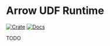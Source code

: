 # Arrow UDF Runtime

[![Crate](https://img.shields.io/crates/v/arrow-udf-runtime.svg)](https://crates.io/crates/arrow-udf-runtime)
[![Docs](https://docs.rs/arrow-udf-runtime/badge.svg)](https://docs.rs/arrow-udf-runtime)

TODO
